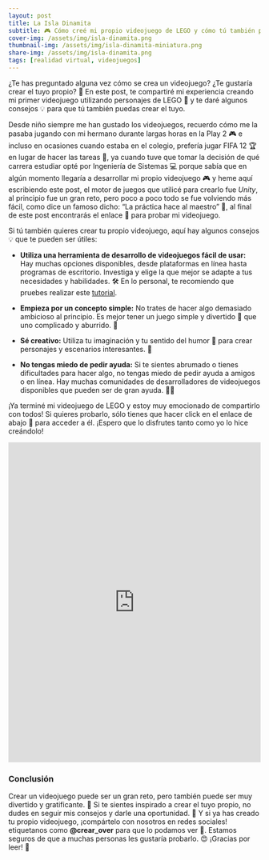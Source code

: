 ```yaml
---
layout: post
title: La Isla Dinamita
subtitle: 🎮 Cómo creé mi propio videojuego de LEGO y cómo tú también puedes hacerlo 🚀
cover-img: /assets/img/isla-dinamita.png
thumbnail-img: /assets/img/isla-dinamita-miniatura.png
share-img: /assets/img/isla-dinamita.png
tags: [realidad virtual, videojuegos]
---
```


¿Te has preguntado alguna vez cómo se crea un videojuego? ¿Te gustaría crear el tuyo propio? 🤔 En este post, te compartiré mi experiencia creando mi primer videojuego utilizando personajes de LEGO 🧱 y te daré algunos consejos 💡 para que tú también puedas crear el tuyo.

Desde niño siempre me han gustado los videojuegos, recuerdo cómo me la pasaba jugando con mi hermano durante largas horas en la Play 2 🎮 e incluso en ocasiones cuando estaba en el colegio, prefería jugar FIFA 12 🏆 en lugar de hacer las tareas 📝, ya cuando tuve que tomar la decisión de qué carrera estudiar opté por Ingeniería de Sistemas 💻 porque sabía que en algún momento llegaría a desarrollar mi propio videojuego 🎮 y heme aquí escribiendo este post, el motor de juegos que utilicé para crearlo fue _Unity_, al principio fue un gran reto, pero poco a poco todo se fue volviendo más fácil, como dice un famoso dicho: “La práctica hace al maestro” 💪, al final de este post encontrarás el enlace 🔗 para probar mi videojuego.

Si tú también quieres crear tu propio videojuego, aquí hay algunos consejos 💡 que te pueden ser útiles:

- **Utiliza una herramienta de desarrollo de videojuegos fácil de usar:** Hay muchas opciones disponibles, desde plataformas en línea hasta programas de escritorio. Investiga y elige la que mejor se adapte a tus necesidades y habilidades. 🛠️ En lo personal, te recomiendo que pruebes realizar este [tutorial](https://learn.unity.com/project/lego-template).

- **Empieza por un concepto simple:** No trates de hacer algo demasiado ambicioso al principio. Es mejor tener un juego simple y divertido 🤣 que uno complicado y aburrido. 💩

- **Sé creativo:** Utiliza tu imaginación y tu sentido del humor 🤣 para crear personajes y escenarios interesantes. 🌈

- **No tengas miedo de pedir ayuda:** Si te sientes abrumado o tienes dificultades para hacer algo, no tengas miedo de pedir ayuda a amigos o en línea. Hay muchas comunidades de desarrolladores de videojuegos disponibles que pueden ser de gran ayuda. 🙋‍♂️

¡Ya terminé mi videojuego de LEGO y estoy muy emocionado de compartirlo con todos! Si quieres probarlo, sólo tienes que hacer click en el enlace de abajo 🔗 para acceder a él. ¡Espero que lo disfrutes tanto como yo lo hice creándolo!

<iframe id='webgl_iframe' frameborder="0" allow="autoplay; fullscreen; vr" allowfullscreen="" allowvr=""     mozallowfullscreen="true" src="https://play.unity.com/webgl/e72d77b8-8bce-45a7-9f98-15f171781ed1?screenshot=false&embedType=embed"  width="100%" height="640" onmousewheel="" webkitallowfullscreen="true"></iframe>

### Conclusión

Crear un videojuego puede ser un gran reto, pero también puede ser muy divertido y gratificante. 🤯 Si te sientes inspirado a crear el tuyo propio, no dudes en seguir mis consejos y darle una oportunidad. 💪 Y si ya has creado tu propio videojuego, ¡compártelo con nosotros en redes sociales! etiquetanos como **@crear\_over** para que lo podamos ver 🤗. Estamos seguros de que a muchas personas les gustaría probarlo. 😍 ¡Gracias por leer! 🙏

